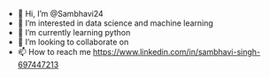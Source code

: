- 👋 Hi, I’m @Sambhavi24
- 👀 I’m interested in data science and machine learning
- 🌱 I’m currently learning python
- 💞️ I’m looking to collaborate on 
- 📫 How to reach me https://www.linkedin.com/in/sambhavi-singh-697447213

<!---
Sambhavi24/Sambhavi24 is a ✨ special ✨ repository because its `README.md` (this file) appears on your GitHub profile.
You can click the Preview link to take a look at your changes.
--->
